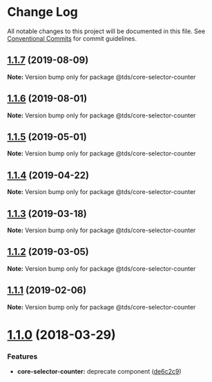 # Change Log

All notable changes to this project will be documented in this file.
See [Conventional Commits](https://conventionalcommits.org) for commit guidelines.

## [1.1.7](https://github.com/telusdigital/tds/compare/@tds/core-selector-counter@1.1.6...@tds/core-selector-counter@1.1.7) (2019-08-09)

**Note:** Version bump only for package @tds/core-selector-counter





## [1.1.6](https://github.com/telusdigital/tds/compare/@tds/core-selector-counter@1.1.5...@tds/core-selector-counter@1.1.6) (2019-08-01)

**Note:** Version bump only for package @tds/core-selector-counter





## [1.1.5](https://github.com/telusdigital/tds/compare/@tds/core-selector-counter@1.1.4...@tds/core-selector-counter@1.1.5) (2019-05-01)

**Note:** Version bump only for package @tds/core-selector-counter





## [1.1.4](https://github.com/telusdigital/tds/compare/@tds/core-selector-counter@1.1.3...@tds/core-selector-counter@1.1.4) (2019-04-22)

**Note:** Version bump only for package @tds/core-selector-counter





## [1.1.3](https://github.com/telusdigital/tds/compare/@tds/core-selector-counter@1.1.2...@tds/core-selector-counter@1.1.3) (2019-03-18)

**Note:** Version bump only for package @tds/core-selector-counter





## [1.1.2](https://github.com/telusdigital/tds/compare/@tds/core-selector-counter@1.1.1...@tds/core-selector-counter@1.1.2) (2019-03-05)

**Note:** Version bump only for package @tds/core-selector-counter





## [1.1.1](https://github.com/telusdigital/tds/compare/@tds/core-selector-counter@1.1.0...@tds/core-selector-counter@1.1.1) (2019-02-06)

**Note:** Version bump only for package @tds/core-selector-counter





<a name="1.1.0"></a>
# [1.1.0](https://github.com/telusdigital/tds/compare/@tds/core-selector-counter@1.0.0...@tds/core-selector-counter@1.1.0) (2018-03-29)


### Features

* **core-selector-counter:** deprecate component ([de6c2c9](https://github.com/telusdigital/tds/commit/de6c2c9))
